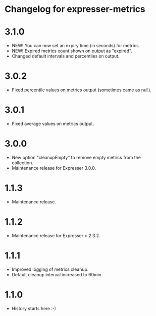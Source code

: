 # Changelog for expresser-metrics

3.1.0
=====
* NEW! You can now set an expiry time (in seconds) for metrics.
* NEW! Expired metrics count shown on output as "expired".
* Changed default intervals and percentiles on output.

3.0.2
=====
* Fixed percentile values on metrics output (sometimes came as null).

3.0.1
=====
* Fixed average values on metrics output.

3.0.0
=====
* New option "cleanupEmpty" to remove empty metrics from the collection.
* Maintenance release for Expresser 3.0.0.

1.1.3
=====
* Maintenance release.

1.1.2
=====
* Maintenance release for Expresser > 2.3.2.

1.1.1
=====
* Improved logging of metrics cleanup.
* Default cleanup interval increased to 60min.

1.1.0
=====
* History starts here :-)
